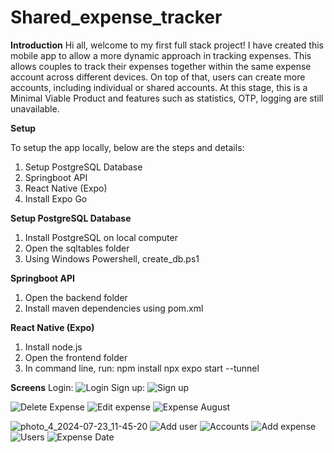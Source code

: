 # Shared_expense_tracker
**Introduction**
Hi all, welcome to my first full stack project! I have created this mobile app to allow a more dynamic approach in tracking expenses. This allows couples to track their expenses together within the same expense account across different devices. On top of that, users can create more accounts, including individual or shared accounts. At this stage, this is a Minimal Viable Product and features such as statistics, OTP, logging are still unavailable.

**Setup**

To setup the app locally, below are the steps and details:
1. Setup PostgreSQL Database
3. Springboot API
4. React Native (Expo)
5. Install Expo Go

**Setup PostgreSQL Database**
1. Install PostgreSQL on local computer
2. Open the sqltables folder
3. Using Windows Powershell, create_db.ps1

**Springboot API**
1. Open the backend folder
2. Install maven dependencies using pom.xml

**React Native (Expo)**
1. Install node.js
2. Open the frontend folder
3. In command line, run:
   npm install
   npx expo start --tunnel

**Screens**
Login:
![Login](https://github.com/user-attachments/assets/33af02da-c754-482a-b843-a4acf2d9333a)
Sign up:
![Sign up](https://github.com/user-attachments/assets/1c9de369-a1cf-4dac-90dd-a3e3931de851)


![Delete Expense](https://github.com/user-attachments/assets/367c3ade-7efa-4375-ad92-1aa80d202b27)
![Edit expense](https://github.com/user-attachments/assets/ee7c5989-156c-452a-8527-dfc58b18eebc)
![Expense August](https://github.com/user-attachments/assets/39c528f1-5701-431f-bd32-9ada608fdf2b)

![photo_4_2024-07-23_11-45-20](https://github.com/user-attachments/assets/fdaa24e0-2efa-4595-a754-3f3f26f1f9a6)
![Add user](https://github.com/user-attachments/assets/75d212dc-c989-48aa-9e8d-e0eb535e4651)
![Accounts](https://github.com/user-attachments/assets/4184569c-a473-448a-89ee-4f17d4e9bdc9)
![Add expense](https://github.com/user-attachments/assets/3debbd5a-3475-4c45-80a9-38b4baf61458)
![Users](https://github.com/user-attachments/assets/2fc66582-2515-4c4a-a64b-0b8b038d9a59)
![Expense Date](https://github.com/user-attachments/assets/4818b850-760b-4dd2-9e2b-a6711b01aa1f)

